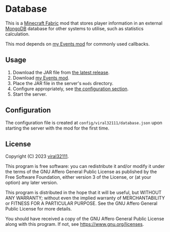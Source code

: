 # Database

This is a [Minecraft Fabric](https://fabricmc.net/) mod that stores player information in an external [MongoDB](https://www.mongodb.com/) database for other systems to utilise, such as statistics calculation.

This mod depends on [my Events mod](https://github.com/viral32111/events) for commonly used callbacks.

## Usage

1. Download the JAR file from [the latest release](https://github.com/viral32111/database/releases/latest).
2. Download [my Events mod](https://github.com/viral32111/events).
3. Place the JAR file in the server's `mods` directory.
4. Configure appropriately, see [the configuration section](#configuration).
5. Start the server.

## Configuration

The configuration file is created at `config/viral32111/database.json` upon starting the server with the mod for the first time.

## License

Copyright (C) 2023 [viral32111](https://viral32111.com).

This program is free software: you can redistribute it and/or modify
it under the terms of the GNU Affero General Public License as
published by the Free Software Foundation, either version 3 of the
License, or (at your option) any later version.

This program is distributed in the hope that it will be useful,
but WITHOUT ANY WARRANTY; without even the implied warranty of
MERCHANTABILITY or FITNESS FOR A PARTICULAR PURPOSE. See the
GNU Affero General Public License for more details.

You should have received a copy of the GNU Affero General Public License
along with this program. If not, see https://www.gnu.org/licenses.
